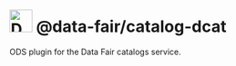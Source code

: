 # <img alt="Data FAIR logo" src="https://cdn.jsdelivr.net/gh/data-fair/data-fair@master/ui/public/assets/logo.svg" width="40"> @data-fair/catalog-dcat

ODS plugin for the Data Fair catalogs service.

